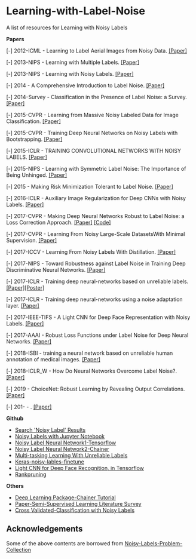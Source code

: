 # Learning-with-Label-Noise
A list of resources for Learning with Noisy Labels


**Papers**

[-] 2012-ICML - Learning to Label Aerial Images from Noisy Data. [[Paper]](https://www.cs.toronto.edu/~hinton/absps/noisy_maps.pdf)

[-] 2013-NIPS - Learning with Multiple Labels. [[Paper]](https://papers.nips.cc/paper/2234-learning-with-multiple-labels.pdf)

[-] 2013-NIPS - Learning with Noisy Labels. [[Paper]](https://papers.nips.cc/paper/5073-learning-with-noisy-labels.pdf)

[-] 2014 - A Comprehensive Introduction to Label Noise. [[Paper]](https://www.elen.ucl.ac.be/Proceedings/esann/esannpdf/es2014-10.pdf)

[-] 2014-Survey - Classification in the Presence of Label Noise: a Survey. [[Paper]](https://pdfs.semanticscholar.org/2c8f/24f859bbbc4193d4d83645ef467bcf25adc2.pdf)

[-] 2015-CVPR - Learning from Massive Noisy Labeled Data for Image Classification. [[Paper]](http://www.ee.cuhk.edu.hk/~xgwang/papers/xiaoXYHWcvpr15.pdf)

[-] 2015-CVPR - Training Deep Neural Networks on Noisy Labels with Bootstrapping. [[Paper]](https://arxiv.org/abs/1412.6596)

[-] 2015-ICLR - TRAINING CONVOLUTIONAL NETWORKS WITH NOISY LABELS. [[Paper]](https://arxiv.org/abs/1406.2080)

[-] 2015-NIPS - Learning with Symmetric Label Noise: The Importance of
Being Unhinged. [[Paper]](https://arxiv.org/abs/1505.07634)

[-] 2015 - Making Risk Minimization Tolerant to Label Noise. [[Paper]](https://arxiv.org/abs/1403.3610)

[-] 2016-ICLR - Auxiliary Image Regularization for Deep
CNNs with Noisy Labels. [[Paper]](https://arxiv.org/abs/1511.07069)

[-] 2017-CVPR - Making Deep Neural Networks Robust to Label Noise:
a Loss Correction Approach. [[Paper]](http://openaccess.thecvf.com/content_cvpr_2017/html/Patrini_Making_Deep_Neural_CVPR_2017_paper.html) [[Code]](https://github.com/giorgiop/loss-correction)

[-] 2017-CVPR - Learning From Noisy Large-Scale DatasetsWith Minimal Supervision. [[Paper]](http://openaccess.thecvf.com/content_cvpr_2017/html/Veit_Learning_From_Noisy_CVPR_2017_paper.html)

[-] 2017-ICCV - Learning From Noisy Labels With Distillation. [[Paper]](openaccess.thecvf.com/content_iccv_2017/html/Li_Learning_From_Noisy_ICCV_2017_paper.html)

[-] 2017-NIPS - Toward Robustness against Label Noise in
Training Deep Discriminative Neural Networks. [[Paper]](https://papers.nips.cc/paper/7143-toward-robustness-against-label-noise-in-training-deep-discriminative-neural-networks.pdf)


[-] 2017-ICLR - Training deep neural-networks based on unreliable labels. [[Paper]](http://ieeexplore.ieee.org/document/7472164/)[[Poster]](https://alanbekker.files.wordpress.com/2016/03/icassp_poster.pdf)

[-] 2017-ICLR - Training deep neural-networks using a noise adaptation layer. [[Paper]](https://openreview.net/forum?id=H12GRgcxg)

[-] 2017-IEEE-TIFS - A Light CNN for Deep Face Representation with Noisy Labels. [[Paper]](https://arxiv.org/abs/1511.02683)

[-] 2017-AAAI - Robust Loss Functions under Label Noise for Deep Neural Networks. [[Paper]](https://arxiv.org/abs/1712.09482)

[-] 2018-ISBI - training a neural network based on unreliable human annotation of medical images. [[Paper]](http://www.eng.biu.ac.il/goldbej/files/2018/01/ISBI_2018_Yair.pdf)

[-] 2018-ICLR_W - How Do Neural Networks Overcome Label Noise?. [[Paper]](https://openreview.net/forum?id=ryu4RYJPM)


[-] 2019 - ChoiceNet: Robust Learning by Revealing Output Correlations. [[Paper]](https://openreview.net/forum?id=S1MQ6jCcK7)

[-] 201- - . [[Paper]]()

**Github**
- [Search 'Noisy Label' Results](https://github.com/search?p=1&q=noisy+label&type=Repositories&utf8=%E2%9C%93)
- [Noisy Labels with Jupyter  Notebook](https://github.com/udibr/noisy_labels)
- [Noisy Label Neural Network1-Tensorflow](https://github.com/EstherMaria/NoisyLabelNeuralNetwork)
- [Noisy Label Neural Network2-Chainer](https://github.com/Ryo-Ito/Noisy-Labels-Neural-Network)
- [Multi-tasking Learning With Unreliable Labels](https://github.com/debjitpaul/Multi-tasking_Learning_With_Unreliable_Labels)
- [Keras-noisy-lables-finetune](https://github.com/nagash91/keras-noisy-lables-finetune) 
- [Light CNN for Deep Face Recognition, in Tensorflow](https://github.com/yxu0611/Tensorflow-implementation-of-LCNN)
- [Rankpruning](https://github.com/cgnorthcutt/rankpruning)

**Others**
- [Deep Learning Package-Chainer Tutorial](https://docs.chainer.org/en/stable/tutorial/index.html)
- [Paper-Semi-Supervised Learning Literature Survey](http://pages.cs.wisc.edu/~jerryzhu/pub/ssl_survey.pdf)
- [Cross Validated-Classification with Noisy Labels](https://stats.stackexchange.com/questions/218656/classification-with-noisy-labels)


## Acknowledgements
Some of the above contents are borrowed from [Noisy-Labels-Problem-Collection](https://github.com/subeeshvasu/Noisy-Labels-Problem-Collection)
